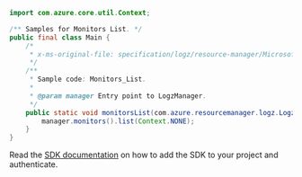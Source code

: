 ```java
import com.azure.core.util.Context;

/** Samples for Monitors List. */
public final class Main {
    /*
     * x-ms-original-file: specification/logz/resource-manager/Microsoft.Logz/stable/2020-10-01/examples/Monitors_List.json
     */
    /**
     * Sample code: Monitors_List.
     *
     * @param manager Entry point to LogzManager.
     */
    public static void monitorsList(com.azure.resourcemanager.logz.LogzManager manager) {
        manager.monitors().list(Context.NONE);
    }
}
```

Read the [SDK documentation](https://github.com/Azure/azure-sdk-for-java/blob/azure-resourcemanager-logz_1.0.0-beta.1/sdk/logz/azure-resourcemanager-logz/README.md) on how to add the SDK to your project and authenticate.
